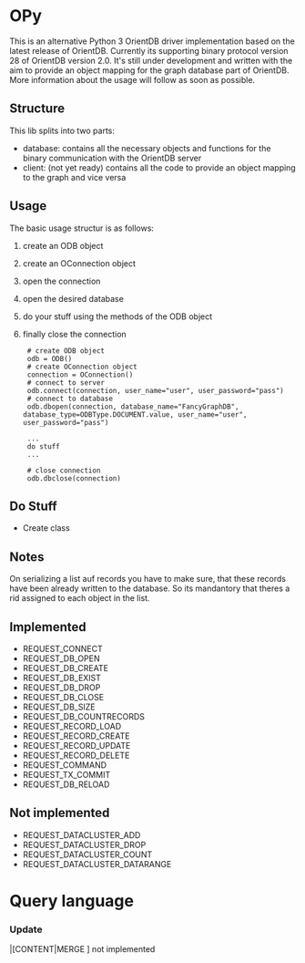 # OPy

This is an alternative Python 3 OrientDB driver implementation based on the latest release of OrientDB. Currently its supporting binary protocol version 28 of OrientDB version 2.0. It's still under development and written with the aim to provide an object mapping for the graph database part of OrientDB. More information about the usage will follow as soon as possible.

## Structure
This lib splits into two parts:

*	database: contains all the necessary objects and functions for the binary communication with the OrientDB server
*	client: (not yet ready) contains all the code to provide an object mapping to the graph and vice versa

## Usage

The basic usage structur is as follows:

1. create an ODB object
2. create an OConnection object
3. open the connection 
4. open the desired database
5. do your stuff using the methods of the ODB object
6. finally close the connection

		# create ODB object
		odb = ODB()
		# create OConnection object
	    connection = OConnection()
	    # connect to server
    	odb.connect(connection, user_name="user", user_password="pass")
		# connect to database
	    odb.dbopen(connection, database_name="FancyGraphDB", 	database_type=ODBType.DOCUMENT.value, user_name="user", user_password="pass")
	    
	    ... 
	    do stuff 
	    ...
	    
	    # close connection
	    odb.dbclose(connection)
	    
## Do Stuff

* Create class
	    
## Notes
On serializing a list auf records you have to make sure, that these records have been already written to the database. So its mandantory that theres a rid assigned to each object in the list.
	    
## Implemented

* REQUEST_CONNECT
* REQUEST_DB_OPEN
* REQUEST_DB_CREATE
* REQUEST_DB_EXIST
* REQUEST_DB_DROP
* REQUEST_DB_CLOSE
* REQUEST_DB_SIZE
* REQUEST_DB_COUNTRECORDS
* REQUEST_RECORD_LOAD
* REQUEST_RECORD_CREATE
* REQUEST_RECORD_UPDATE
* REQUEST_RECORD_DELETE
* REQUEST_COMMAND
* REQUEST_TX_COMMIT
* REQUEST_DB_RELOAD

## Not implemented

* REQUEST_DATACLUSTER_ADD
* REQUEST_DATACLUSTER_DROP	
* REQUEST_DATACLUSTER_COUNT
* REQUEST_DATACLUSTER_DATARANGE

# Query language

### Update
|[CONTENT|MERGE <JSON>] not implemented




